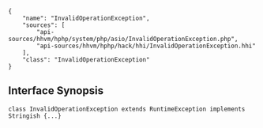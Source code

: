 ``` yamlmeta
{
    "name": "InvalidOperationException",
    "sources": [
        "api-sources/hhvm/hphp/system/php/asio/InvalidOperationException.php",
        "api-sources/hhvm/hphp/hack/hhi/InvalidOperationException.hhi"
    ],
    "class": "InvalidOperationException"
}
```




## Interface Synopsis




``` Hack
class InvalidOperationException extends RuntimeException implements Stringish {...}
```



<!-- HHAPIDOC -->
